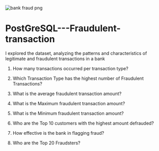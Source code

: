![bank fraud png](https://github.com/user-attachments/assets/945d6da9-2b70-473e-ae7a-c7a88a0118fc)

# PostGreSQL---Fraudulent-transaction
I explored the dataset, analyzing the patterns and characteristics of legitimate and fraudulent transactions in a bank

1. How many transactions occurred per transaction type?

2. Which Transaction Type has the highest number of Fraudulent Transactions?

3. What is the average fraudulent transaction amount?

4. What is the Maximum fraudulent transaction amount?

5. What is the Minimum fraudulent transaction amount?

6. Who are the Top 10 customers with the highest amount defrauded?

7. How effective is the bank in flagging fraud?

8. Who are the Top 20 Fraudsters?
